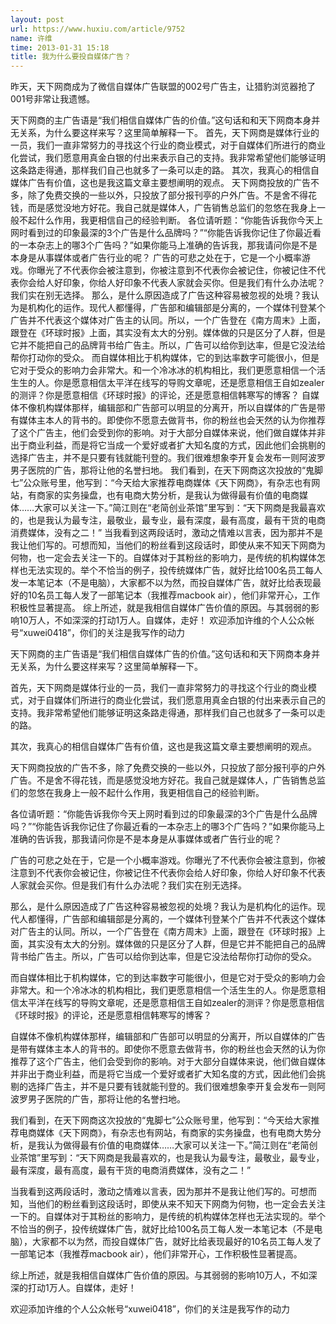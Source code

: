 ```yaml
---
layout: post
url: https://www.huxiu.com/article/9752
name: 许维
time: 2013-01-31 15:18
title: 我为什么要投自媒体广告？
---
```

昨天，天下网商成为了微信自媒体广告联盟的002号广告主，让猎豹浏览器抢了001号非常让我遗憾。

天下网商的主广告语是“我们相信自媒体广告的价值。”这句话和和天下网商本身并无关系，为什么要这样来写？这里简单解释一下。 首先，天下网商是媒体行业的一员，我们一直非常努力的寻找这个行业的商业模式，对于自媒体们所进行的商业化尝试，我们愿意用真金白银的付出来表示自己的支持。我非常希望他们能够证明这条路走得通，那样我们自己也就多了一条可以走的路。 其次，我真心的相信自媒体广告有价值，这也是我这篇文章主要想阐明的观点。 天下网商投放的广告不多，除了免费交换的一些以外，只投放了部分报刊亭的户外广告。不是舍不得花钱，而是感觉没地方好花。我自己就是媒体人，广告销售总监们的忽悠在我身上一般不起什么作用，我更相信自己的经验判断。 各位请听题：“你能告诉我你今天上网时看到过的印象最深的3个广告是什么品牌吗？”“你能告诉我你记住了你最近看的一本杂志上的哪3个广告吗？”如果你能马上准确的告诉我，那我请问你是不是本身是从事媒体或者广告行业的呢？ 广告的可悲之处在于，它是一个小概率游戏。你曝光了不代表你会被注意到，你被注意到不代表你会被记住，你被记住不代表你会给人好印象，你给人好印象不代表人家就会买你。但是我们有什么办法呢？我们实在别无选择。 那么，是什么原因造成了广告这种容易被忽视的处境？我认为是机构化的运作。现代人都懂得，广告部和编辑部是分离的，一个媒体刊登某个广告并不代表这个媒体对广告主的认同。所以，一个广告登在《南方周末》上面，跟登在《环球时报》上面，其实没有太大的分别。媒体做的只是区分了人群，但是它并不能把自己的品牌背书给广告主。所以，广告可以给你到达率，但是它没法给帮你打动你的受众。 而自媒体相比于机构媒体，它的到达率数字可能很小，但是它对于受众的影响力会非常大。和一个冷冰冰的机构相比，我们更愿意相信一个活生生的人。你是愿意相信太平洋在线写的导购文章呢，还是愿意相信王自如zealer的测评？你是愿意相信《环球时报》的评论，还是愿意相信韩寒写的博客？ 自媒体不像机构媒体那样，编辑部和广告部可以明显的分离开，所以自媒体的广告是带有媒体主本人的背书的。即使你不愿意去做背书，你的粉丝也会天然的认为你推荐了这个广告主，他们会受到你的影响。对于大部分自媒体来说，他们做自媒体并非出于商业利益，而是将它当成一个爱好或者扩大知名度的方式，因此他们会挑剔的选择广告主，并不是只要有钱就能刊登的。我们很难想象李开复会发布一则阿波罗男子医院的广告，那将让他的名誉扫地。 我们看到，在天下网商这次投放的“鬼脚七”公众账号里，他写到：“今天给大家推荐电商媒体《天下网商》，有杂志也有网站，有商家的实务操盘，也有电商大势分析，是我认为做得最有价值的电商媒体……大家可以关注一下。”简江则在“老简创业茶馆”里写到：“天下网商是我最喜欢的，也是我认为最专注，最敬业，最专业，最有深度，最有高度，最有干货的电商消费媒体，没有之二！” 当我看到这两段话时，激动之情难以言表，因为那并不是我让他们写的。可想而知，当他们的粉丝看到这段话时，即使从来不知天下网商为何物，也一定会去关注一下的。自媒体对于其粉丝的影响力，是传统的机构媒体怎样也无法实现的。举个不恰当的例子，投传统媒体广告，就好比给100名员工每人发一本笔记本（不是电脑），大家都不以为然，而投自媒体广告，就好比给表现最好的10名员工每人发了一部笔记本（我推荐macbook air），他们非常开心，工作积极性显著提高。 综上所述，就是我相信自媒体广告价值的原因。与其弱弱的影响10万人，不如深深的打动1万人。自媒体，走好！ 欢迎添加许维的个人公众帐号“xuwei0418”，你们的关注是我写作的动力

天下网商的主广告语是“我们相信自媒体广告的价值。”这句话和和天下网商本身并无关系，为什么要这样来写？这里简单解释一下。

首先，天下网商是媒体行业的一员，我们一直非常努力的寻找这个行业的商业模式，对于自媒体们所进行的商业化尝试，我们愿意用真金白银的付出来表示自己的支持。我非常希望他们能够证明这条路走得通，那样我们自己也就多了一条可以走的路。

其次，我真心的相信自媒体广告有价值，这也是我这篇文章主要想阐明的观点。

天下网商投放的广告不多，除了免费交换的一些以外，只投放了部分报刊亭的户外广告。不是舍不得花钱，而是感觉没地方好花。我自己就是媒体人，广告销售总监们的忽悠在我身上一般不起什么作用，我更相信自己的经验判断。

各位请听题：“你能告诉我你今天上网时看到过的印象最深的3个广告是什么品牌吗？”“你能告诉我你记住了你最近看的一本杂志上的哪3个广告吗？”如果你能马上准确的告诉我，那我请问你是不是本身是从事媒体或者广告行业的呢？

广告的可悲之处在于，它是一个小概率游戏。你曝光了不代表你会被注意到，你被注意到不代表你会被记住，你被记住不代表你会给人好印象，你给人好印象不代表人家就会买你。但是我们有什么办法呢？我们实在别无选择。

那么，是什么原因造成了广告这种容易被忽视的处境？我认为是机构化的运作。现代人都懂得，广告部和编辑部是分离的，一个媒体刊登某个广告并不代表这个媒体对广告主的认同。所以，一个广告登在《南方周末》上面，跟登在《环球时报》上面，其实没有太大的分别。媒体做的只是区分了人群，但是它并不能把自己的品牌背书给广告主。所以，广告可以给你到达率，但是它没法给帮你打动你的受众。

而自媒体相比于机构媒体，它的到达率数字可能很小，但是它对于受众的影响力会非常大。和一个冷冰冰的机构相比，我们更愿意相信一个活生生的人。你是愿意相信太平洋在线写的导购文章呢，还是愿意相信王自如zealer的测评？你是愿意相信《环球时报》的评论，还是愿意相信韩寒写的博客？

自媒体不像机构媒体那样，编辑部和广告部可以明显的分离开，所以自媒体的广告是带有媒体主本人的背书的。即使你不愿意去做背书，你的粉丝也会天然的认为你推荐了这个广告主，他们会受到你的影响。对于大部分自媒体来说，他们做自媒体并非出于商业利益，而是将它当成一个爱好或者扩大知名度的方式，因此他们会挑剔的选择广告主，并不是只要有钱就能刊登的。我们很难想象李开复会发布一则阿波罗男子医院的广告，那将让他的名誉扫地。

我们看到，在天下网商这次投放的“鬼脚七”公众账号里，他写到：“今天给大家推荐电商媒体《天下网商》，有杂志也有网站，有商家的实务操盘，也有电商大势分析，是我认为做得最有价值的电商媒体……大家可以关注一下。”简江则在“老简创业茶馆”里写到：“天下网商是我最喜欢的，也是我认为最专注，最敬业，最专业，最有深度，最有高度，最有干货的电商消费媒体，没有之二！”

当我看到这两段话时，激动之情难以言表，因为那并不是我让他们写的。可想而知，当他们的粉丝看到这段话时，即使从来不知天下网商为何物，也一定会去关注一下的。自媒体对于其粉丝的影响力，是传统的机构媒体怎样也无法实现的。举个不恰当的例子，投传统媒体广告，就好比给100名员工每人发一本笔记本（不是电脑），大家都不以为然，而投自媒体广告，就好比给表现最好的10名员工每人发了一部笔记本（我推荐macbook air），他们非常开心，工作积极性显著提高。

综上所述，就是我相信自媒体广告价值的原因。与其弱弱的影响10万人，不如深深的打动1万人。自媒体，走好！

欢迎添加许维的个人公众帐号“xuwei0418”，你们的关注是我写作的动力

